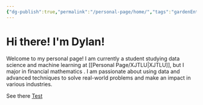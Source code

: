 ```yaml
---
{"dg-publish":true,"permalink":"/personal-page/home/","tags":"gardenEntry"}
---
```



# Hi there! I'm Dylan!

Welcome to my personal page! I am currently a student studying data science and machine learning at [[Personal Page/XJTLU\|XJTLU]], but I major in financial mathematics . I am passionate about using data and advanced techniques to solve real-world problems and make an impact in various industries. 


See there [Test](Personal%20Page/Test.md)

